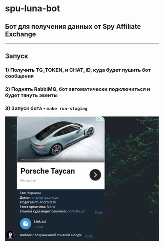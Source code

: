 # spu-luna-bot
## Бот для получения данных от Spy Affiliate Exchange
____

## Запуск
### 1) Получить TG_TOKEN, и CHAT_ID, куда будет пушить бот сообщения
### 2) Поднять RabbiMQ, бот автоматически подключиться и будет тянуть эвенты
### 3) Запуск бота - `make run-staging`
![demo](assets/refactor.png)